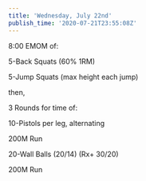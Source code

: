 ```yaml
---
title: 'Wednesday, July 22nd'
publish_time: '2020-07-21T23:55:08Z'
---
```


8:00 EMOM of:

5-Back Squats (60% 1RM)

5-Jump Squats (max height each jump)

then,

3 Rounds for time of:

10-Pistols per leg, alternating

200M Run

20-Wall Balls (20/14) (Rx+ 30/20)

200M Run
